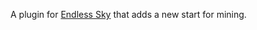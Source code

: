 A plugin for [Endless Sky](https://github.com/endless-sky/endless-sky) that adds a new start for mining.
